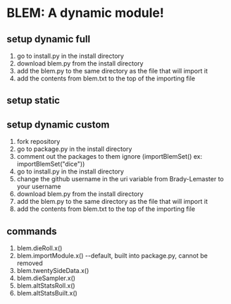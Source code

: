# BLEM: A dynamic module!
## setup dynamic full
1. go to install.py in the install directory
2. download blem.py from the install directory
3. add the blem.py to the same directory as the file that will import it
4. add the contents from blem.txt to the top of the importing file
## setup static
## setup dynamic custom
1. fork repository
2. go to package.py in the install directory
3. comment out the packages to them ignore (importBlemSet() ex: importBlemSet("dice"))
4. go to install.py in the install directory
5. change the github username in the uri variable from Brady-Lemaster to your username
6. download blem.py from the install directory
7. add the blem.py to the same directory as the file that will import it
8. add the contents from blem.txt to the top of the importing file
## commands
1. blem.dieRoll.x()
2. blem.importModule.x() --default, built into package.py, cannot be removed
3. blem.twentySideData.x()
4. blem.dieSampler.x()
5. blem.altStatsRoll.x()
6. blem.altStatsBuilt.x()
